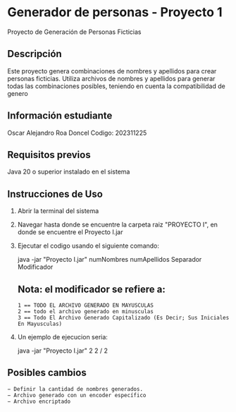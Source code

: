 # Generador de personas - Proyecto 1

Proyecto de Generación de Personas Ficticias

## Descripción

Este proyecto genera combinaciones de nombres y apellidos para crear personas ficticias. Utiliza archivos de nombres y apellidos para generar todas las combinaciones posibles, teniendo en cuenta la compatibilidad de genero

## Información estudiante

Oscar Alejandro Roa Doncel
Codigo: 202311225

## Requisitos previos

Java 20 o superior instalado en el sistema

## Instrucciones de Uso

1.  Abrir la terminal del sistema
2.  Navegar hasta donde se encuentre la carpeta raiz "PROYECTO I", en donde se encuentre el Proyecto I.jar
3.  Ejecutar el codigo usando el siguiente comando:

    java -jar "Proyecto I.jar" numNombres numApellidos Separador Modificador

    ## Nota: el modificador se refiere a:

        1 == TODO EL ARCHIVO GENERADO EN MAYUSCULAS
        2 == todo el archivo generado en minusculas
        3 == Todo El Archivo Generado Capitalizado (Es Decir; Sus Iniciales En Mayusculas)

4.  Un ejemplo de ejecucion seria:

    java -jar "Proyecto I.jar" 2 2 / 2

## Posibles cambios

    − Definir la cantidad de nombres generados.
    − Archivo generado con un encoder específico
    − Archivo encriptado
